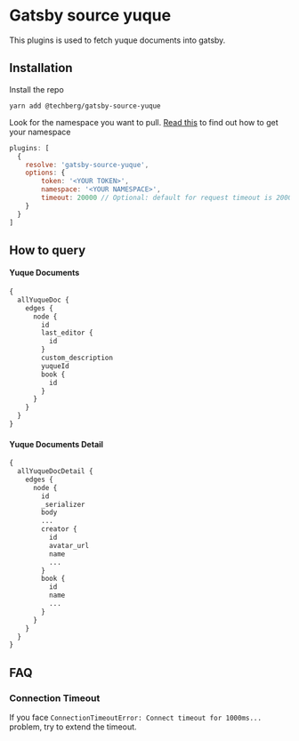 # Gatsby source yuque

This plugins is used to fetch yuque documents into gatsby.

## Installation

Install the repo

`yarn add @techberg/gatsby-source-yuque` 


Look for the namespace you want to pull. [Read this](https://www.yuque.com/yuque/developer/repo) to 
find out how to get your namespace

```js
plugins: [
  {
    resolve: 'gatsby-source-yuque',
    options: {
        token: '<YOUR TOKEN>',
        namespace: '<YOUR NAMESPACE>',
        timeout: 20000 // Optional: default for request timeout is 20000
    }
  }
]
```

## How to query

#### Yuque Documents

```graphql
{
  allYuqueDoc {
    edges {
      node {
        id
        last_editor {
          id
        }
        custom_description
        yuqueId
        book {
          id
        }
      }
    }
  }
}
```

#### Yuque Documents Detail

```graphql
{
  allYuqueDocDetail {
    edges {
      node {
        id
        _serializer
        body
        ...
        creator {
          id
          avatar_url
          name
          ...
        }
        book {
          id
          name
          ...
        }
      }
    }
  }
}
```

## FAQ

### Connection Timeout

If you face `ConnectionTimeoutError: Connect timeout for 1000ms...` problem, 
try to extend the timeout.